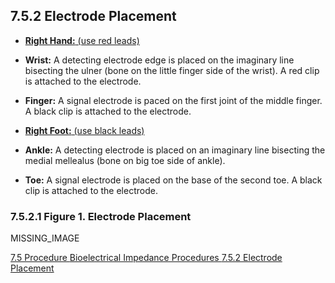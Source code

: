 ## 7.5.2 Electrode Placement

* **<u>Right Hand:** (use red leads)</u>

 * **Wrist:** A detecting electrode edge is placed on the imaginary line bisecting the ulner (bone on the little finger side of the wrist). A red clip is attached to the electrode.
 * **Finger:** A signal electrode is paced on the first joint of the middle finger. A black clip is attached to the electrode.

* **<u>Right Foot:** (use black leads)</u>

 * **Ankle:** A detecting electrode is placed on an imaginary line bisecting the medial mellealus (bone on big toe side of ankle).
 * **Toe:** A signal electrode is placed on the base of the second toe. A black clip is attached to the electrode.

### 7.5.2.1 Figure 1. Electrode Placement

MISSING_IMAGE


<div class="center">
<div class="btn-group">
  <a href=":pages_path:/manuals/bioelectrical-impedance/7-05-00-procedure.md" class="btn btn-default">
    <span class="glyphicon glyphicon-chevron-left"></span>
    7.5 Procedure
  </a>

  <a href=":pages_path:/manuals/bioelectrical-impedance" class="btn btn-default">
    <span class="glyphicon glyphicon-chevron-up"></span>
    Bioelectrical Impedance Procedures
  </a>

  <a href=":pages_path:/manuals/bioelectrical-impedance/7-05-02-electrode-placement.md" class="btn btn-success">
    7.5.2 Electrode Placement
    <span class="glyphicon glyphicon-chevron-right"></span>
  </a>
</div>
</div>
